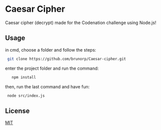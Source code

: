 # Caesar Cipher
 
Caesar cipher (decrypt) made for the Codenation challenge using Node.js!

## Usage

in cmd, choose a folder and follow the steps:
 ```bash
  git clone https://github.com/brunorp/Caesar-cipher.git
 ```

enter the project folder and run the command:
 ```bash
    npm install
 ```

then, run the last command and have fun:
 ```bash
  node src/index.js
 ```
 
## License
 
[MIT](https://choosealicense.com/licenses/mit/) 